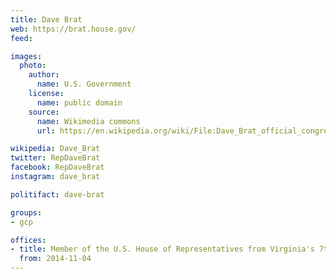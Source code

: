 ```yaml
---
title: Dave Brat
web: https://brat.house.gov/
feed:

images:
  photo:
    author:
      name: U.S. Government
    license:
      name: public domain
    source:
      name: Wikimedia commons
      url: https://en.wikipedia.org/wiki/File:Dave_Brat_official_congressional_photo.jpg

wikipedia: Dave_Brat
twitter: RepDaveBrat
facebook: RepDaveBrat
instagram: dave_brat

politifact: dave-brat

groups:
- gcp

offices:
- title: Member of the U.S. House of Representatives from Virginia's 7th district
  from: 2014-11-04
---
```

